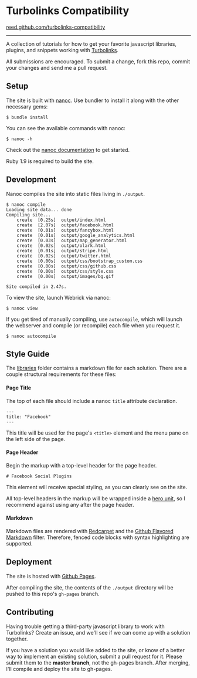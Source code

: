 # Turbolinks Compatibility
[reed.github.com/turbolinks-compatibility](http://reed.github.com/turbolinks-compatibility)

***

A collection of tutorials for how to get your favorite javascript libraries, plugins, and snippets working with [Turbolinks](https://github.com/rails/turbolinks).

All submissions are encouraged.  To submit a change, fork this repo, commit your changes and send me a pull request.  

## Setup

The site is built with [nanoc](http://nanoc.ws).  Use bundler to install it along with the other necessary gems:

```
$ bundle install
```

You can see the available commands with nanoc:

```
$ nanoc -h
```

Check out the [nanoc documentation](http://nanoc.ws/docs) to get started.  

Ruby 1.9 is required to build the site.

## Development

Nanoc compiles the site into static files living in `./output`.  

```
$ nanoc compile
Loading site data... done
Compiling site...
	create  [0.25s]  output/index.html
	create  [2.07s]  output/facebook.html
	create  [0.01s]  output/fancybox.html
	create  [0.01s]  output/google_analytics.html
	create  [0.03s]  output/map_generator.html
	create  [0.02s]  output/olark.html
	create  [0.01s]  output/stripe.html
	create  [0.02s]  output/twitter.html
	create  [0.00s]  output/css/bootstrap_custom.css
	create  [0.00s]  output/css/github.css
	create  [0.00s]  output/css/style.css
	create  [0.00s]  output/images/bg.gif

Site compiled in 2.47s.
```

To view the site, launch Webrick via nanoc:

```
$ nanoc view
```

If you get tired of manually compiling, use `autocompile`, which will launch the webserver and compile (or recompile) each file when you request it.

```
$ nanoc autocompile
```

## Style Guide

The [libraries](content/libraries) folder contains a markdown file for each solution.  There are a couple structural requirements for these files:

#### Page Title

The top of each file should include a nanoc `title` attribute declaration.  

```
---
title: "Facebook"
---
```

This title will be used for the page's `<title>` element and the menu pane on the left side of the page.

#### Page Header

Begin the markup with a top-level header for the page header.  

```
# Facebook Social Plugins
```

This element will receive special styling, as you can clearly see on the site.  

All top-level headers in the markup will be wrapped inside a [hero unit](https://twitter.github.com/bootstrap/components.html#typography), so I recommend against using any after the page header. 

#### Markdown

Markdown files are rendered with [Redcarpet](https://github.com/vmg/redcarpet) and the [Github Flavored Markdown](https://github.github.com/github-flavored-markdown) filter.  Therefore, fenced code blocks with syntax highlighting are supported.

## Deployment

The site is hosted with [Github Pages](http://pages.github.com).  

After compiling the site, the contents of the `./output` directory will be pushed to this repo's `gh-pages` branch.

## Contributing

Having trouble getting a third-party javascript library to work with Turbolinks?  Create an issue, and we'll see if we can come up with a solution together.  

If you have a solution you would like added to the site, or know of a better way to implement an existing solution, submit a pull request for it.  Please submit them to the **master branch**, not the gh-pages branch.  After merging, I'll compile and deploy the site to gh-pages.

  